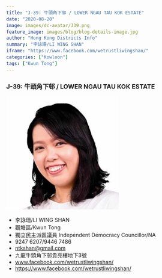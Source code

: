 ```yaml
---
title: "J-39: 牛頭角下邨 / LOWER NGAU TAU KOK ESTATE"
date: "2020-08-20"
image: images/dc-avatar/J39.png
feature_image: images/blog/blog-details-image.jpg
author: "Hong Kong Districts Info"
summary: "李詠珊/LI WING SHAN"
iframe: "https://www.facebook.com/wetrustliwingshan/"
categories: ["Kowloon"]
tags: ["Kwun Tong"]
---
```


### J-39: 牛頭角下邨 / LOWER NGAU TAU KOK ESTATE  
![](/images/dc-avatar/J39.png)  

 - 李詠珊/LI WING SHAN  
 - 觀塘區/Kwun Tong  
 - 獨立民主派區議員 Independent Democracy Councillor/NA  
 - 9247 6207/9446 7486  
 - ntkshan@gmail.com  
 - 九龍牛頭角下邨貴亮樓地下3號  
 - www.facebook.com/wetrustliwingshan/  
 - https://www.facebook.com/wetrustliwingshan/
